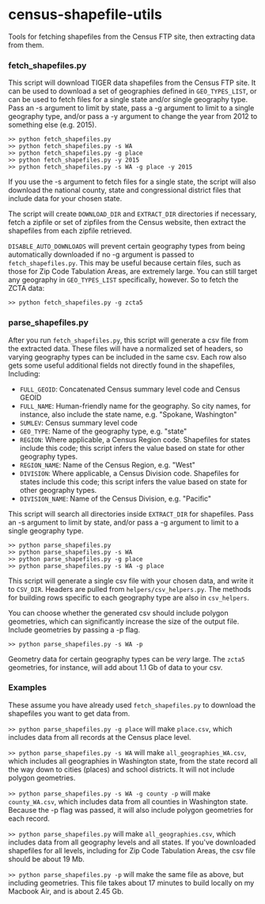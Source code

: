 census-shapefile-utils
======================

Tools for fetching shapefiles from the Census FTP site, then extracting
data from them.

### fetch_shapefiles.py ###

This script will download TIGER data shapefiles from the Census FTP site.
It can be used to download a set of geographies defined in `GEO_TYPES_LIST`,
or can be used to fetch files for a single state and/or single geography type.
Pass an -s argument to limit by state, pass a -g argument to limit
to a single geography type, and/or pass a -y argument to change the year
from 2012 to something else (e.g. 2015).

    >> python fetch_shapefiles.py
    >> python fetch_shapefiles.py -s WA
    >> python fetch_shapefiles.py -g place
    >> python fetch_shapefiles.py -y 2015
    >> python fetch_shapefiles.py -s WA -g place -y 2015

If you use the -s argument to fetch files for a single state, the script
will also download the national county, state and congressional district
files that include data for your chosen state.

The script will create `DOWNLOAD_DIR` and `EXTRACT_DIR` directories
if necessary, fetch a zipfile or set of zipfiles from the Census website,
then extract the shapefiles from each zipfile retrieved.

`DISABLE_AUTO_DOWNLOADS` will prevent certain geography types from being
automatically downloaded if no -g argument is passed to `fetch_shapefiles.py`.
This may be useful because certain files, such as those for Zip Code
Tabulation Areas, are extremely large. You can still target any geography
in `GEO_TYPES_LIST` specifically, however. So to fetch the ZCTA data:

    >> python fetch_shapefiles.py -g zcta5


### parse_shapefiles.py ###

After you run `fetch_shapefiles.py`, this script will generate a csv file
from the extracted data. These files will have a normalized set of headers,
so varying geography types can be included in the same csv. Each row also gets
some useful additional fields not directly found in the shapefiles, Including:

* `FULL_GEOID`: Concatenated Census summary level code and Census GEOID
* `FULL_NAME`: Human-friendly name for the geography. So city names,
for instance, also include the state name, e.g. "Spokane, Washington"
* `SUMLEV`: Census summary level code
* `GEO_TYPE`: Name of the geography type, e.g. "state"
* `REGION`: Where applicable, a Census Region code. Shapefiles for states
include this code; this script infers the value based on state for other
geography types.
* `REGION_NAME`: Name of the Census Region, e.g. "West"
* `DIVISION`: Where applicable, a Census Division code. Shapefiles for states
include this code; this script infers the value based on state for other
geography types.
* `DIVISION_NAME`: Name of the Census Division, e.g. "Pacific"

This script will search all directories inside `EXTRACT_DIR` for shapefiles.
Pass an -s argument to limit by state, and/or pass a -g argument to limit
to a single geography type.

    >> python parse_shapefiles.py
    >> python parse_shapefiles.py -s WA
    >> python parse_shapefiles.py -g place
    >> python parse_shapefiles.py -s WA -g place

This script will generate a single csv file with your chosen data, and write
it to `CSV_DIR`. Headers are pulled from `helpers/csv_helpers.py`. The methods
for building rows specific to each geography type are also in `csv_helpers`.

You can choose whether the generated csv should include polygon geometries,
which can significantly increase the size of the output file. Include
geometries by passing a -p flag.

    >> python parse_shapefiles.py -s WA -p

Geometry data for certain geography types can be *very* large. The `zcta5`
geometries, for instance, will add about 1.1 Gb of data to your csv.

### Examples ###

These assume you have already used `fetch_shapefiles.py` to download
the shapefiles you want to get data from.

`>> python parse_shapefiles.py -g place` will make `place.csv`, which includes
data from all records at the Census place level.

`>> python parse_shapefiles.py -s WA` will make `all_geographies_WA.csv`,
which includes all geographies in Washington state, from the state record
all the way down to cities (places) and school districts. It will not include
polygon geometries.

`>> python parse_shapefiles.py -s WA -g county -p` will make `county_WA.csv`,
which includes data from all counties in Washington state. Because the -p flag
was passed, it will also include polygon geometries for each record.

`>> python parse_shapefiles.py` will make `all_geographies.csv`, which
includes data from all geography levels and all states. If you've downloaded
shapefiles for all levels, including for Zip Code Tabulation Areas, the csv
file should be about 19 Mb.

`>> python parse_shapefiles.py -p` will make the same file as above, but
including geometries. This file takes about 17 minutes to build locally on my
Macbook Air, and is about 2.45 Gb.

